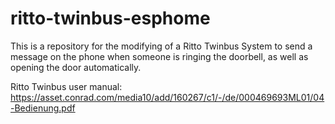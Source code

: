 # ritto-twinbus-esphome
This is a repository for the modifying of a Ritto Twinbus System to send a message on the phone when someone is ringing the doorbell, as well as opening the door automatically.

Ritto Twinbus user manual:
https://asset.conrad.com/media10/add/160267/c1/-/de/000469693ML01/04-Bedienung.pdf

